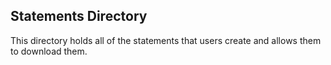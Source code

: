 Statements Directory
--------------------

This directory holds all of the statements that users create and allows them to download them.